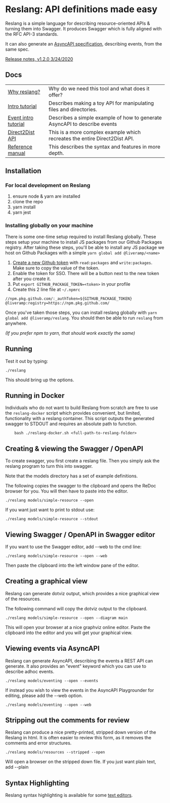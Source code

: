 # Reslang: API definitions made easy

Reslang is a simple language for describing resource-oriented APIs & turning them into Swagger. It produces Swagger which is fully aligned with the RFC API-3 standards.

It can also generate an [AsyncAPI specification](https://www.asyncapi.com/), describing events, from the same spec.

[Release notes, v1.2.0 3/24/2020](./docs/releases.md)

## Docs

|                                                      |                                                                            |
| ---------------------------------------------------- | -------------------------------------------------------------------------- |
| [Why reslang?](./docs/why.md)                        | Why do we need this tool and what does it offer?                           |
| [Intro tutorial](./docs/intro.md)                    | Describes making a toy API for manipulating files and directories.         |
| [Event intro tutorial](./docs/intro-events.md)       | Describes a simple example of how to generate AsyncAPI to describe events  |
| [Direct2Dist API](./docs/direct2dist-explanation.md) | This is a more complex example which recreates the entire Direct2Dist API. |
| [Reference manual](./docs/reference.md)              | This describes the syntax and features in more depth.                      |

## Installation

### For local development on Reslang

1. ensure node & yarn are installed
2. clone the repo
3. yarn install
4. yarn jest

### Installing globally on your machine

There is some one-time setup required to install Reslang globally. These steps setup your machine to install JS packages from our Github Packages registry. After taking these steps, you'll be able to install any JS package we host on Github Packages with a simple `yarn global add @liveramp/<name>`

1. [Create a new Github token](https://github.com/settings/tokens/new) with `read:packages` and `write:packages`. Make sure to copy the value of the token.
2. Enable the token for SSO. There will be a button next to the new token after you create it.
3. Put `export GITHUB_PACKAGE_TOKEN=<token>` in your profile
4. Create this 2 line file at `~/.npmrc`

```
//npm.pkg.github.com/:_authToken=${GITHUB_PACKAGE_TOKEN}
@liveramp:registry=https://npm.pkg.github.com/
```

Once you've taken those steps, you can install reslang globally with `yarn global add @liveramp/reslang`. You should then be able to run `reslang` from anywhere.

_(If you prefer npm to yarn, that should work exactly the same)_

## Running

Test it out by typing:

    ./reslang

This should bring up the options.

## Running in Docker

Individuals who do not want to build Reslang from scratch are free to use the `reslang-docker` script which provides convenient, but limited, functionality with a reslang container.
This script outputs the generated swagger to STDOUT and requires an absolute path to function.

```
    bash ./reslang-docker.sh <full-path-to-reslang-folder>
```

## Creating & viewing the Swagger / OpenAPI

To create swagger, you first create a reslang file. Then you simply ask the reslang program to turn this into swagger.

Note that the models directory has a set of example definitions.

The following copies the swagger to the clipboard and opens the ReDoc browser for you. You will then have to paste into the editor.

    ./reslang models/simple-resource --open

If you want just want to print to stdout use:

    ./reslang models/simple-resource --stdout

## Viewing Swagger / OpenAPI in Swagger editor

If you want to use the Swagger editor, add --web to the cmd line:

    ./reslang models/simple-resource --open --web

Then paste the clipboard into the left window pane of the editor.

## Creating a graphical view

Reslang can generate dotviz output, which provides a nice graphical view of the resources.

The following command will copy the dotviz output to the clipboard.

    ./reslang models/simple-resource --open --diagram main

This will open your browser at a nice graphviz online editor. Paste the clipboard into the editor and you will get your graphical view.

## Viewing events via AsyncAPI

Reslang can generate AsyncAPI, describing the events a REST API can generate. It also provides an "event" keyword which you can use to describe adhoc events.

    ./reslang models/eventing --open --events

If instead you wish to view the events in the AsyncAPI Playgrounder for editing, please add the --web option.

    ./reslang models/eventing --open --web

## Stripping out the comments for review

Reslang can produce a nice pretty-printed, stripped down version of the Reslang in html. It is often easier to review this form, as it removes the comments and error structures.

    ./reslang models/resources --stripped --open

Will open a browser on the stripped down file. If you just want plain text, add --plain

## Syntax Highlighting

Reslang syntax highlighting is available for some [text editors](./editors).
